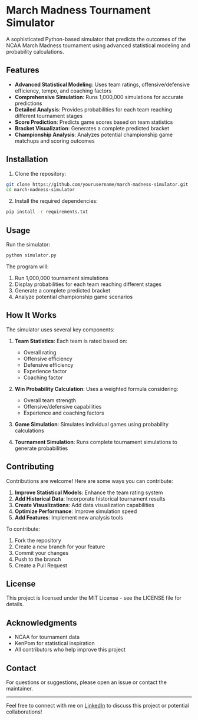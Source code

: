 # March Madness Tournament Simulator

A sophisticated Python-based simulator that predicts the outcomes of the NCAA March Madness tournament using advanced statistical modeling and probability calculations.

## Features

- **Advanced Statistical Modeling**: Uses team ratings, offensive/defensive efficiency, tempo, and coaching factors
- **Comprehensive Simulation**: Runs 1,000,000 simulations for accurate predictions
- **Detailed Analysis**: Provides probabilities for each team reaching different tournament stages
- **Score Prediction**: Predicts game scores based on team statistics
- **Bracket Visualization**: Generates a complete predicted bracket
- **Championship Analysis**: Analyzes potential championship game matchups and scoring outcomes

## Installation

1. Clone the repository:
```bash
git clone https://github.com/yourusername/march-madness-simulator.git
cd march-madness-simulator
```

2. Install the required dependencies:
```bash
pip install -r requirements.txt
```

## Usage

Run the simulator:
```bash
python simulator.py
```

The program will:
1. Run 1,000,000 tournament simulations
2. Display probabilities for each team reaching different stages
3. Generate a complete predicted bracket
4. Analyze potential championship game scenarios

## How It Works

The simulator uses several key components:

1. **Team Statistics**: Each team is rated based on:
   - Overall rating
   - Offensive efficiency
   - Defensive efficiency
   - Experience factor
   - Coaching factor

2. **Win Probability Calculation**: Uses a weighted formula considering:
   - Overall team strength
   - Offensive/defensive capabilities
   - Experience and coaching factors

3. **Game Simulation**: Simulates individual games using probability calculations

4. **Tournament Simulation**: Runs complete tournament simulations to generate probabilities

## Contributing

Contributions are welcome! Here are some ways you can contribute:

1. **Improve Statistical Models**: Enhance the team rating system
2. **Add Historical Data**: Incorporate historical tournament results
3. **Create Visualizations**: Add data visualization capabilities
4. **Optimize Performance**: Improve simulation speed
5. **Add Features**: Implement new analysis tools

To contribute:
1. Fork the repository
2. Create a new branch for your feature
3. Commit your changes
4. Push to the branch
5. Create a Pull Request

## License

This project is licensed under the MIT License - see the LICENSE file for details.

## Acknowledgments

- NCAA for tournament data
- KenPom for statistical inspiration
- All contributors who help improve this project

## Contact

For questions or suggestions, please open an issue or contact the maintainer.

---

Feel free to connect with me on [LinkedIn](https://www.linkedin.com/in/yourprofile) to discuss this project or potential collaborations!

